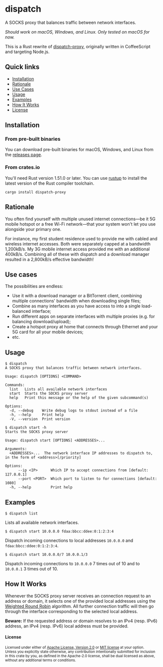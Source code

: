 # dispatch

A SOCKS proxy that balances traffic between network interfaces.

_Should work on macOS, Windows, and Linux. Only tested on macOS for now._

This is a Rust rewrite of [dispatch-proxy](https://github.com/alexkirsz/dispatch-proxy), originally written in CoffeeScript and targeting Node.js.

## Quick links

- [Installation](#installation)
- [Rationale](#rationale)
- [Use Cases](#use-cases)
- [Usage](#usage)
- [Examples](#examples)
- [How It Works](#how-it-works)
- [License](#license)

## Installation

### From pre-built binaries

You can download pre-built binaries for macOS, Windows, and Linux from the [releases page](https://github.com/alexkirsz/dispatch/releases).

### From crates.io

You'll need Rust version 1.51.0 or later. You can use [rustup](https://rustup.rs/) to install the latest version of the Rust compiler toolchain.

```
cargo install dispatch-proxy
```

## Rationale

You often find yourself with multiple unused internet connections—be it 5G mobile hotspot or a free Wi-Fi network—that your system won't let you use alongside your primary one.

For instance, my first student residence used to provide me with cabled and wireless internet accesses. Both were separately capped at a bandwidth 1,200kB/s. My 3G mobile internet access provided me with an additional 400kB/s. Combining all of these with dispatch and a download manager resulted in a 2,800kB/s effective bandwidth!

## Use cases

The possibilities are endless:

- Use it with a download manager or a BitTorrent client, combining multiple connections' bandwidth when downloading single files;
- Combine as many interfaces as you have access to into a single load-balanced interface;
- Run different apps on separate interfaces with multiple proxies (e.g. for balancing download/upload);
- Create a hotspot proxy at home that connects through Ethernet and your 5G card for all your mobile devices;
- etc.

## Usage

```
$ dispatch
A SOCKS proxy that balances traffic between network interfaces.

Usage: dispatch [OPTIONS] <COMMAND>

Commands:
  list   Lists all available network interfaces
  start  Starts the SOCKS proxy server
  help   Print this message or the help of the given subcommand(s)

Options:
  -d, --debug    Write debug logs to stdout instead of a file
  -h, --help     Print help
  -V, --version  Print version
```

```
$ dispatch start -h
Starts the SOCKS proxy server

Usage: dispatch start [OPTIONS] <ADDRESSES>...

Arguments:
  <ADDRESSES>...  The network interface IP addresses to dispatch to, in the form of <address>[/priority]

Options:
      --ip <IP>      Which IP to accept connections from [default: 127.0.0.1]
      --port <PORT>  Which port to listen to for connections [default: 1080]
  -h, --help         Print help
```

## Examples

```
$ dispatch list
```

Lists all available network interfaces.

```
$ dispatch start 10.0.0.0 fdaa:bbcc:ddee:0:1:2:3:4
```

Dispatch incoming connections to local addresses `10.0.0.0` and `fdaa:bbcc:ddee:0:1:2:3:4`.

```
$ dispatch start 10.0.0.0/7 10.0.0.1/3
```

Dispatch incoming connections to `10.0.0.0` 7 times out of 10 and to `10.0.0.1` 3 times out of 10.

## How It Works

Whenever the SOCKS proxy server receives an connection request to an address or domain, it selects one of the provided local addresses using the [Weighted Round Robin](https://en.wikipedia.org/wiki/Weighted_round_robin) algorithm. All further connection traffic will then go through the interface corresponding to the selected local address.

**Beware:** If the requested address or domain resolves to an IPv4 (resp. IPv6) address, an IPv4 (resp. IPv6) local address must be provided.

#### License

<sup>
Licensed under either of <a href="LICENSE-APACHE">Apache License, Version
2.0</a> or <a href="LICENSE-MIT">MIT license</a> at your option.
</sup>

<br>

<sub>
Unless you explicitly state otherwise, any contribution intentionally submitted
for inclusion in this crate by you, as defined in the Apache-2.0 license, shall
be dual licensed as above, without any additional terms or conditions.
</sub>
